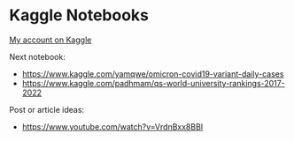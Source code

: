 # Kaggle Notebooks 

[My account on Kaggle](https://www.kaggle.com/firuzjuraev)



Next notebook: 
* https://www.kaggle.com/yamqwe/omicron-covid19-variant-daily-cases 
* https://www.kaggle.com/padhmam/qs-world-university-rankings-2017-2022 


Post or article ideas: 
* https://www.youtube.com/watch?v=VrdnBxx8BBI 
